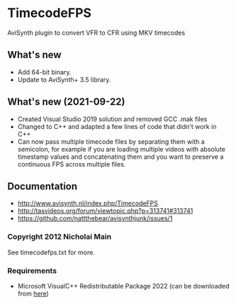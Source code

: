 # TimecodeFPS
AviSynth plugin to convert VFR to CFR using MKV timecodes

## What's new
* Add 64-bit binary.
* Update to AviSynth+ 3.5 library.

## What's new (2021-09-22)
* Created Visual Studio 2019 solution and removed GCC .mak files
* Changed to C++ and adapted a few lines of code that didn't work in C++
* Can now pass multiple timecode files by separating them with a semicolon, for example if you are loading multiple videos with absolute timestamp values and concatenating them and you want to preserve a continuous FPS across multiple files.

## Documentation
* http://www.avisynth.nl/index.php/TimecodeFPS
* http://tasvideos.org/forum/viewtopic.php?p=313741#313741
* https://github.com/nattthebear/avisynthjunk/issues/1

### Copyright 2012 Nicholai Main
See timecodefps.txt for more.

### Requirements

- Microsoft VisualC++ Redistributable Package 2022 (can be downloaded from [here](https://github.com/abbodi1406/vcredist/releases))
